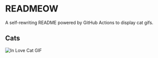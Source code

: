 # READMEOW

A self-rewriting README powered by GitHub Actions to display cat gifs.

## Cats

![In Love Cat GIF](https://media1.giphy.com/media/v1.Y2lkPTlhY2QwMmRhdHg5bnNwam5pa3d2dnl3c2xoZmZyeHZrem96MmlsMzZ0a3p5ajFuZCZlcD12MV9naWZzX3NlYXJjaCZjdD1n/MDJ9IbxxvDUQM/200.gif)
